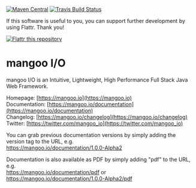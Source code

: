 [![Maven Central](https://img.shields.io/maven-central/v/io.mangoo/mangooio.svg)](http://search.maven.org/#search|ga|1|io.mangoo)
[![Travis Build Status](https://img.shields.io/travis/svenkubiak/mangooio/master.svg)](http://travis-ci.org/svenkubiak/mangooio)

If this software is useful to you, you can support further development by using Flattr. Thank you!

[![Flattr this repository](http://api.flattr.com/button/flattr-badge-large.png)](https://flattr.com/submit/auto?user_id=svenkubiak&url=https://github.com/svenkubiak/mangooio&title=mangooio&language=en&tags=github&category=software)


mangoo I/O
================

mangoo I/O is an Intuitive, Lightweight, High Performance Full Stack Java Web Framework.

Homepage: [https://mangoo.io](https://mangoo.io)  
Documentation: [https://mangoo.io/documentation](https://mangoo.io/documentation)  
Changelog: [https://mangoo.io/changelog](https://mangoo.io/changelog)  
Twitter: [https://twitter.com/mangoo_io](https://twitter.com/mangoo_io)

You can grab previous documentation versions by simply adding the version tag to the URL, e.g.   
https://mangoo.io/documentation/1.0.0-Alpha2

Documentation is also available as PDF by simply adding "pdf" to the URL, e.g.  
https://mangoo.io/documentation/pdf or https://mangoo.io/documentation/1.0.0-Alpha2/pdf